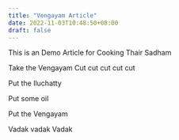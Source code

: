 ```yaml
---
title: "Vengayam Article"
date: 2022-11-03T10:48:50+08:00
draft: false
---
```


This is an Demo Article for Cooking Thair Sadham

Take the Vengayam Cut cut cut cut cut

Put the Iluchatty 

Put some oil

Put the Vengayam 

Vadak vadak Vadak